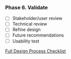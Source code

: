 ### Phase 6. Validate

- [ ] Stakeholder/user review
- [ ] Technical review
- [ ] Refine design
- [ ] Future recommendations
- [ ] Usability test

[Full Design Process Checklist](https://github.com/axisgroup/design-process/blob/master/Design%20Process%20Checklist.md)
